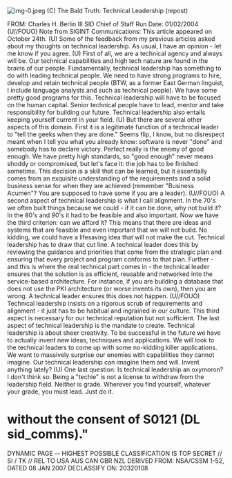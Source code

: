 ![img-0.jpeg](img-0.jpeg)
(C) The Bald Truth: Technical Leadership (repost)

FROM: Charles H. Berlin III
SID Chief of Staff
Run Date: 01/02/2004
(U//FOUO) Note from SIGINT Communications: This article appeared on October 24th.
(U) Some of the feedback from my previous articles asked about my thoughts on technical leadership. As usual, I have an opinion - let me know if you agree.
(U) First of all, we are a technical agency and always will be. Our technical capabilities and high tech nature are found in the brains of our people. Fundamentally, technical leadership has something to do with leading technical people. We need to have strong programs to hire, develop and retain technical people (BTW, as a former East German linguist, I include language analysts and such as technical people). We have some pretty good programs for this. Technical leadership will have to be focused on the human capital. Senior technical people have to lead, mentor and take responsibility for building our future. Technical leadership also entails keeping yourself current in your field.
(U) But there are several other aspects of this domain. First it is a legitimate function of a technical leader to "tell the geeks when they are done." Seems flip, I know, but no disrespect meant when I tell you what you already know: software is never "done" and somebody has to declare victory. Perfect really is the enemy of good enough. We have pretty high standards, so "good enough" never means shoddy or compromised, but let's face it: the job has to be finished sometime. This decision is a skill that can be learned, but it essentially comes from an exquisite understanding of the requirements and a solid business sense for when they are achieved (remember "Business Acumen"? You are supposed to have some if you are a leader).
(U//FOUO) A second aspect of technical leadership is what I call alignment. In the 70's we often built things because we could - if it can be done, why not build it? In the 80's and 90's it had to be feasible and also important. Now we have the third criterion: can we afford it? This means that there are ideas and systems that are feasible and even important that we will not build. No kidding, we could have a lifesaving idea that will not make the cut. Technical leadership has to draw that cut line. A technical leader does this by reviewing the guidance and priorities that come from the strategic plan and ensuring that every project and program conforms to that plan. Further - and this is where the real technical part comes in - the technical leader ensures that the solution is as efficient, reusable and networked into the service-based architecture. For instance, if you are building a database that does not use the PKI architecture (or worse invents its own), then you are wrong. A technical leader ensures this does not happen.
(U//FOUO) Technical leadership insists on a rigorous scrub of requirements and alignment - it just has to be habitual and ingrained in our culture. This third aspect is necessary for our technical reputation but not sufficient. The last aspect of technical leadership is the mandate to create. Technical leadership is about sheer creativity. To be successful in the future we have to actually invent new ideas, techniques and applications. We will look to the technical leaders to come up with some no-kidding killer applications. We want to massively surprise our enemies with capabilities they cannot imagine. Our technical leadership can imagine them and will. Invent anything lately?
(U) One last question: Is technical leadership an oxymoron? I don't think so. Being a "techie" is not a license to withdraw from the leadership field. Neither is grade. Wherever you find yourself, whatever your grade, you must lead. Just do it.
# without the consent of S0121 (DL sid_comms)." 

DYNAMIC PAGE -- HIGHEST POSSIBLE CLASSIFICATION IS TOP SECRET // SI / TK // REL TO USA AUS CAN GBR NZL
DERIVED FROM: NSA/CSSM 1-52, DATED 08 JAN 2007 DECLASSIFY ON: 20320108
